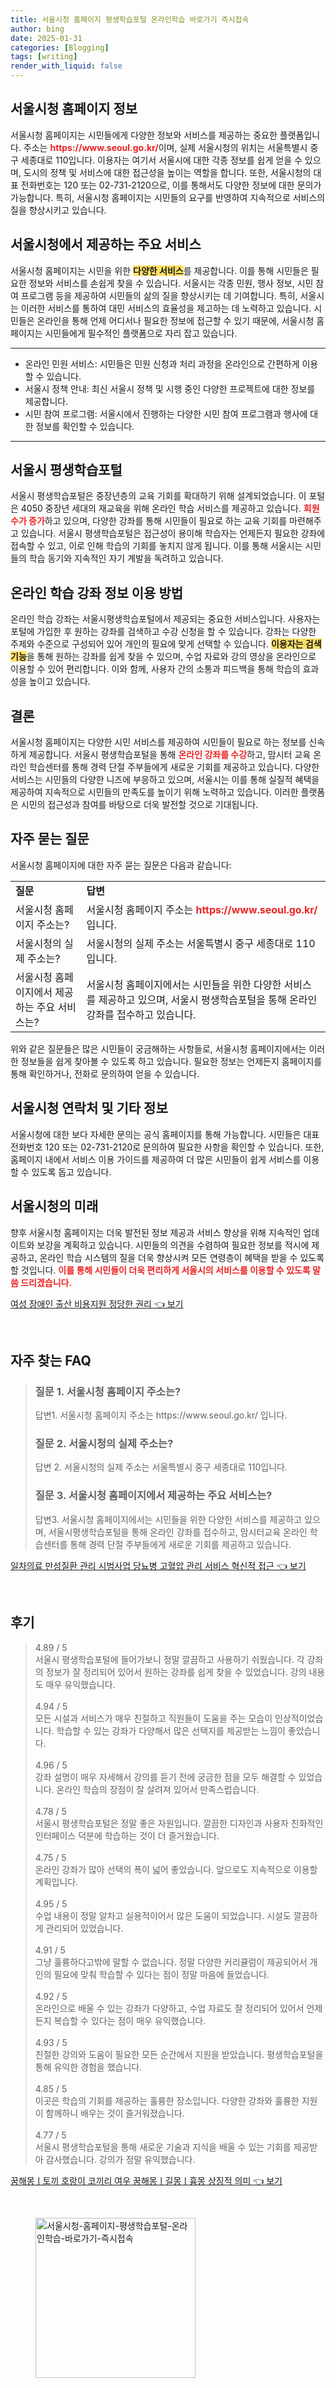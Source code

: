 ```yaml
---
title: 서울시청 홈페이지 평생학습포털 온라인학습 바로가기 즉시접속
author: bing
date: 2025-01-31
categories: [Blogging]
tags: [writing]
render_with_liquid: false
---
```



<h2 id='서울시청_홈페이지_정보'>서울시청 홈페이지 정보</h2>

<p>서울시청 홈페이지는 시민들에게 다양한 정보와 서비스를 제공하는 중요한 플랫폼입니다. 주소는 <b><span style="color: #ee2323;">https://www.seoul.go.kr/</span></b>이며, 실제 서울시청의 위치는 서울특별시 중구 세종대로 110입니다. 이용자는 여기서 서울시에 대한 각종 정보를 쉽게 얻을 수 있으며, 도시의 정책 및 서비스에 대한 접근성을 높이는 역할을 합니다. 또한, 서울시청의 대표 전화번호는 120 또는 02-731-2120으로, 이를 통해서도 다양한 정보에 대한 문의가 가능합니다. 특히, 서울시청 홈페이지는 시민들의 요구를 반영하여 지속적으로 서비스의 질을 향상시키고 있습니다.</p>

<h2 id='서울시청_서비스_종류'>서울시청에서 제공하는 주요 서비스</h2>

<p>서울시청 홈페이지는 시민을 위한 <b><span style="background-color: #ffe066;">다양한 서비스</span></b>를 제공합니다. 이를 통해 시민들은 필요한 정보와 서비스를 손쉽게 찾을 수 있습니다. 서울시는 각종 민원, 행사 정보, 시민 참여 프로그램 등을 제공하여 시민들의 삶의 질을 향상시키는 데 기여합니다. 특히, 서울시는 이러한 서비스를 통하여 대민 서비스의 효율성을 제고하는 데 노력하고 있습니다. 시민들은 온라인을 통해 언제 어디서나 필요한 정보에 접근할 수 있기 때문에, 서울시청 홈페이지는 시민들에게 필수적인 플랫폼으로 자리 잡고 있습니다.</p>

<hr />

<ul>
    <li>온라인 민원 서비스: 시민들은 민원 신청과 처리 과정을 온라인으로 간편하게 이용할 수 있습니다.</li>
    <li>서울시 정책 안내: 최신 서울시 정책 및 시행 중인 다양한 프로젝트에 대한 정보를 제공합니다.</li>
    <li>시민 참여 프로그램: 서울시에서 진행하는 다양한 시민 참여 프로그램과 행사에 대한 정보를 확인할 수 있습니다.</li>
</ul>

<hr />

<h2 id='서울시평생학습포털'>서울시 평생학습포털</h2>

<p>서울시 평생학습포털은 중장년층의 교육 기회를 확대하기 위해 설계되었습니다. 이 포털은 4050 중장년 세대의 재교육을 위해 온라인 학습 서비스를 제공하고 있습니다. <b><span style="color: #ee2323;">회원 수가 증가</span></b>하고 있으며, 다양한 강좌를 통해 시민들이 필요로 하는 교육 기회를 마련해주고 있습니다. 서울시 평생학습포털은 접근성이 용이해 학습자는 언제든지 필요한 강좌에 접속할 수 있고, 이로 인해 학습의 기회를 놓치지 않게 됩니다. 이를 통해 서울시는 시민들의 학습 동기와 지속적인 자기 계발을 독려하고 있습니다.</p>

<h2 id='온라인_학습_강좌_정보'>온라인 학습 강좌 정보 이용 방법</h2>

<p>온라인 학습 강좌는 서울시평생학습포털에서 제공되는 중요한 서비스입니다. 사용자는 포털에 가입한 후 원하는 강좌를 검색하고 수강 신청을 할 수 있습니다. 강좌는 다양한 주제와 수준으로 구성되어 있어 개인의 필요에 맞게 선택할 수 있습니다. <b><span style="background-color: #ffe066;">이용자는 검색 기능</span></b>을 통해 원하는 강좌를 쉽게 찾을 수 있으며, 수업 자료와 강의 영상을 온라인으로 이용할 수 있어 편리합니다. 이와 함께, 사용자 간의 소통과 피드백을 통해 학습의 효과성을 높이고 있습니다.</p>

<h2 id='서울시청_결론'>결론</h2>

<p>서울시청 홈페이지는 다양한 시민 서비스를 제공하여 시민들이 필요로 하는 정보를 신속하게 제공합니다. 서울시 평생학습포털을 통해 <b><span style="color: #ee2323;">온라인 강좌를 수강</span></b>하고, 맘시터 교육 온라인 학습센터를 통해 경력 단절 주부들에게 새로운 기회를 제공하고 있습니다. 다양한 서비스는 시민들의 다양한 니즈에 부응하고 있으며, 서울시는 이를 통해 실질적 혜택을 제공하여 지속적으로 시민들의 만족도를 높이기 위해 노력하고 있습니다. 이러한 플랫폼은 시민의 접근성과 참여를 바탕으로 더욱 발전할 것으로 기대됩니다.</p>

<h2 id='자주_묻는_질문'>자주 묻는 질문</h2>

<p>서울시청 홈페이지에 대한 자주 묻는 질문은 다음과 같습니다:</p>

<table>
    <tr>
        <td><b>질문</b></td>
        <td><b>답변</b></td>
    </tr>
    <tr>
        <td>서울시청 홈페이지 주소는?</td>
        <td>서울시청 홈페이지 주소는 <b><span style="color: #ee2323;">https://www.seoul.go.kr/</span></b> 입니다.</td>
    </tr>
    <tr>
        <td>서울시청의 실제 주소는?</td>
        <td>서울시청의 실제 주소는 서울특별시 중구 세종대로 110입니다.</td>
    </tr>
    <tr>
        <td>서울시청 홈페이지에서 제공하는 주요 서비스는?</td>
        <td>서울시청 홈페이지에서는 시민들을 위한 다양한 서비스를 제공하고 있으며, 서울시 평생학습포털을 통해 온라인 강좌를 접수하고 있습니다.</td>
    </tr>
</table>

<p>위와 같은 질문들은 많은 시민들이 궁금해하는 사항들로, 서울시청 홈페이지에서는 이러한 정보들을 쉽게 찾아볼 수 있도록 하고 있습니다. 필요한 정보는 언제든지 홈페이지를 통해 확인하거나, 전화로 문의하여 얻을 수 있습니다.</p>

<h2 id='서울시청_연락처'>서울시청 연락처 및 기타 정보</h2>

<p>서울시청에 대한 보다 자세한 문의는 공식 홈페이지를 통해 가능합니다. 시민들은 대표 전화번호 120 또는 02-731-2120로 문의하여 필요한 사항을 확인할 수 있습니다. 또한, 홈페이지 내에서 서비스 이용 가이드를 제공하여 더 많은 시민들이 쉽게 서비스를 이용할 수 있도록 돕고 있습니다.</p>

<h2 id='서울시청의_미래'>서울시청의 미래</h2>

<p>향후 서울시청 홈페이지는 더욱 발전된 정보 제공과 서비스 향상을 위해 지속적인 업데이트와 보강을 계획하고 있습니다. 시민들의 의견을 수렴하여 필요한 정보를 적시에 제공하고, 온라인 학습 시스템의 질을 더욱 향상시켜 모든 연령층이 혜택을 받을 수 있도록 할 것입니다. <b><span style="color: #ee2323;">이를 통해 시민들이 더욱 편리하게 서울시의 서비스를 이용할 수 있도록 말씀 드리겠습니다.</span></b></p>


<p><a class="click-button" title="여성 장애인 출산 비용지원 정당한 권리" href="https://blackassets.github.io/posts/%EC%97%AC%EC%84%B1-%EC%9E%A5%EC%95%A0%EC%9D%B8-%EC%B6%9C%EC%82%B0-%EB%B9%84%EC%9A%A9%EC%A7%80%EC%9B%90-%EC%A0%95%EB%8B%B9%ED%95%9C-%EA%B6%8C%EB%A6%AC/" rel="dofollow">여성 장애인 출산 비용지원 정당한 권리 👈 보기</a></p><br>
<h2 id='자주_찾는_FAQ'>자주 찾는 FAQ</h2>
<div itemscope="" itemtype="https://schema.org/FAQPage"> 
<blockquote> 
<div itemscope="" itemprop="mainEntity" itemtype="https://schema.org/Question"> 
<h3 itemprop="name">질문 1. 서울시청 홈페이지 주소는?</h3> 
<div itemscope="" itemprop="acceptedAnswer" itemtype="https://schema.org/Answer"> 
<span itemprop="text"> 
<p>답변1. 서울시청 홈페이지 주소는 https://www.seoul.go.kr/ 입니다.</p> 
</span> 
</div> 
</div> 

<div itemscope="" itemprop="mainEntity" itemtype="https://schema.org/Question"> 
<h3 itemprop="name">질문 2. 서울시청의 실제 주소는?</h3> 
<div itemscope="" itemprop="acceptedAnswer" itemtype="https://schema.org/Answer"> 
<span itemprop="text"> 
<p>답변 2. 서울시청의 실제 주소는 서울특별시 중구 세종대로 110입니다.</p> 
</span> 
</div> 
</div> 

<div itemscope="" itemprop="mainEntity" itemtype="https://schema.org/Question"> 
<h3 itemprop="name">질문 3. 서울시청 홈페이지에서 제공하는 주요 서비스는?</h3> 
<div itemscope="" itemprop="acceptedAnswer" itemtype="https://schema.org/Answer"> 
<span itemprop="text"> 
<p>답변3. 서울시청 홈페이지에서는 시민들을 위한 다양한 서비스를 제공하고 있으며, 서울시평생학습포털을 통해 온라인 강좌를 접수하고, 맘시터교육 온라인 학습센터를 통해 경력 단절 주부들에게 새로운 기회를 제공하고 있습니다.</p> 
</span> 
</div> 
</div> 

</blockquote> 
</div>
<p><a class="click-button" title="일차의료 만성질환 관리 시범사업 당뇨병 고혈압 관리 서비스 혁신적 접근" href="https://blackassets.github.io/posts/%EC%9D%BC%EC%B0%A8%EC%9D%98%EB%A3%8C-%EB%A7%8C%EC%84%B1%EC%A7%88%ED%99%98-%EA%B4%80%EB%A6%AC-%EC%8B%9C%EB%B2%94%EC%82%AC%EC%97%85-%EB%8B%B9%EB%87%A8%EB%B3%91-%EA%B3%A0%ED%98%88%EC%95%95-%EA%B4%80%EB%A6%AC-%EC%84%9C%EB%B9%84%EC%8A%A4-%ED%98%81%EC%8B%A0%EC%A0%81-%EC%A0%91%EA%B7%BC/" rel="dofollow">일차의료 만성질환 관리 시범사업 당뇨병 고혈압 관리 서비스 혁신적 접근 👈 보기</a></p><br>
<h2 id='후기'>후기</h2>
<div itemscope itemtype="https://schema.org/Product">
  <blockquote>
  <div itemprop="review" itemscope itemtype="https://schema.org/Review">
      <div itemprop="reviewRating" itemscope itemtype="https://schema.org/Rating"> <span itemprop="ratingValue">4.89</span> / <span itemprop="bestRating">5</span> </div>
      <span itemprop="reviewBody">서울시 평생학습포털에 들어가보니 정말 깔끔하고 사용하기 쉬웠습니다. 각 강좌의 정보가 잘 정리되어 있어서 원하는 강좌를 쉽게 찾을 수 있었습니다. 강의 내용도 매우 유익했습니다.</span>
  </div>
  <br>
  <div itemprop="review" itemscope itemtype="https://schema.org/Review">
      <div itemprop="reviewRating" itemscope itemtype="https://schema.org/Rating"> <span itemprop="ratingValue">4.94</span> / <span itemprop="bestRating">5</span> </div>
      <span itemprop="reviewBody">모든 시설과 서비스가 매우 친절하고 직원들이 도움을 주는 모습이 인상적이었습니다. 학습할 수 있는 강좌가 다양해서 많은 선택지를 제공받는 느낌이 좋았습니다.</span>
  </div>
  <br>
  <div itemprop="review" itemscope itemtype="https://schema.org/Review">
      <div itemprop="reviewRating" itemscope itemtype="https://schema.org/Rating"> <span itemprop="ratingValue">4.96</span> / <span itemprop="bestRating">5</span> </div>
      <span itemprop="reviewBody">강좌 설명이 매우 자세해서 강의를 듣기 전에 궁금한 점을 모두 해결할 수 있었습니다. 온라인 학습의 장점이 잘 살려져 있어서 만족스럽습니다.</span>
  </div>
  <br>
  <div itemprop="review" itemscope itemtype="https://schema.org/Review">
      <div itemprop="reviewRating" itemscope itemtype="https://schema.org/Rating"> <span itemprop="ratingValue">4.78</span> / <span itemprop="bestRating">5</span> </div>
      <span itemprop="reviewBody">서울시 평생학습포털은 정말 좋은 자원입니다. 깔끔한 디자인과 사용자 친화적인 인터페이스 덕분에 학습하는 것이 더 즐거웠습니다.</span>
  </div>
  <br>
  <div itemprop="review" itemscope itemtype="https://schema.org/Review">
      <div itemprop="reviewRating" itemscope itemtype="https://schema.org/Rating"> <span itemprop="ratingValue">4.75</span> / <span itemprop="bestRating">5</span> </div>
      <span itemprop="reviewBody">온라인 강좌가 많아 선택의 폭이 넓어 좋았습니다. 앞으로도 지속적으로 이용할 계획입니다.</span>
  </div>
  <br>
  <div itemprop="review" itemscope itemtype="https://schema.org/Review">
      <div itemprop="reviewRating" itemscope itemtype="https://schema.org/Rating"> <span itemprop="ratingValue">4.95</span> / <span itemprop="bestRating">5</span> </div>
      <span itemprop="reviewBody">수업 내용이 정말 알차고 실용적이어서 많은 도움이 되었습니다. 시설도 깔끔하게 관리되어 있었습니다.</span>
  </div>
  <br>
  <div itemprop="review" itemscope itemtype="https://schema.org/Review">
      <div itemprop="reviewRating" itemscope itemtype="https://schema.org/Rating"> <span itemprop="ratingValue">4.91</span> / <span itemprop="bestRating">5</span> </div>
      <span itemprop="reviewBody">그냥 훌륭하다고밖에 말할 수 없습니다. 정말 다양한 커리큘럼이 제공되어서 개인의 필요에 맞춰 학습할 수 있다는 점이 정말 마음에 들었습니다.</span>
  </div>
  <br>
  <div itemprop="review" itemscope itemtype="https://schema.org/Review">
      <div itemprop="reviewRating" itemscope itemtype="https://schema.org/Rating"> <span itemprop="ratingValue">4.92</span> / <span itemprop="bestRating">5</span> </div>
      <span itemprop="reviewBody">온라인으로 배울 수 있는 강좌가 다양하고, 수업 자료도 잘 정리되어 있어서 언제든지 복습할 수 있다는 점이 매우 유익했습니다.</span>
  </div>
  <br>
  <div itemprop="review" itemscope itemtype="https://schema.org/Review">
      <div itemprop="reviewRating" itemscope itemtype="https://schema.org/Rating"> <span itemprop="ratingValue">4.93</span> / <span itemprop="bestRating">5</span> </div>
      <span itemprop="reviewBody">친절한 강의와 도움이 필요한 모든 순간에서 지원을 받았습니다. 평생학습포털을 통해 유익한 경험을 했습니다.</span>
  </div>
  <br>
  <div itemprop="review" itemscope itemtype="https://schema.org/Review">
      <div itemprop="reviewRating" itemscope itemtype="https://schema.org/Rating"> <span itemprop="ratingValue">4.85</span> / <span itemprop="bestRating">5</span> </div>
      <span itemprop="reviewBody">이곳은 학습의 기회를 제공하는 훌륭한 장소입니다. 다양한 강좌와 훌륭한 지원이 함께하니 배우는 것이 즐거워졌습니다.</span>
  </div>
  <br>
  <div itemprop="review" itemscope itemtype="https://schema.org/Review">
      <div itemprop="reviewRating" itemscope itemtype="https://schema.org/Rating"> <span itemprop="ratingValue">4.77</span> / <span itemprop="bestRating">5</span> </div>
      <span itemprop="reviewBody">서울시 평생학습포털을 통해 새로운 기술과 지식을 배울 수 있는 기회를 제공받아 감사했습니다. 강의가 정말 유익했습니다.</span>
  </div>
  </blockquote>
</div>
<p><a class="click-button" title="꿈해몽ㅣ토끼 호랑이 코끼리 여우 꿈해몽ㅣ길몽ㅣ흉몽 상징적 의미" href="https://blackassets.github.io/posts/%EA%BF%88%ED%95%B4%EB%AA%BD%E3%85%A3%ED%86%A0%EB%81%BC-%ED%98%B8%EB%9E%91%EC%9D%B4-%EC%BD%94%EB%81%BC%EB%A6%AC-%EC%97%AC%EC%9A%B0-%EA%BF%88%ED%95%B4%EB%AA%BD%E3%85%A3%EA%B8%B8%EB%AA%BD%E3%85%A3%ED%9D%89%EB%AA%BD-%EC%83%81%EC%A7%95%EC%A0%81-%EC%9D%98%EB%AF%B8/" rel="dofollow">꿈해몽ㅣ토끼 호랑이 코끼리 여우 꿈해몽ㅣ길몽ㅣ흉몽 상징적 의미 👈 보기</a></p><br>
<figure class="image"><img src="https://blackassets.github.io/assets/img/thumbnail/서울시청-홈페이지-평생학습포털-온라인학습-바로가기-즉시접속.webp" alt="서울시청-홈페이지-평생학습포털-온라인학습-바로가기-즉시접속" width="256" height="256"></figure>